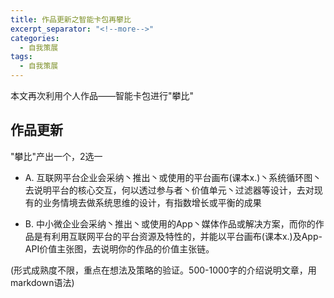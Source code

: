 ```yaml
---
title: 作品更新之智能卡包再攀比
excerpt_separator: "<!--more-->"
categories:
  - 自我策展
tags:
  - 自我策展
---
```


本文再次利用个人作品——智能卡包进行"攀比"

<!--more-->

## 作品更新

"攀比"产出一个，2选一

* A. 互联网平台企业会采纳丶推出丶或使用的平台画布(课本x.)丶系统循环图丶去说明平台的核心交互，何以透过参与者丶价值单元丶过滤器等设计，去对现有的业务情境去做系统思维的设计，有指数增长或平衡的成果

* B. 中小微企业会采纳丶推出丶或使用的App丶媒体作品或解决方案，而你的作品是有利用互联网平台的平台资源及特性的，并能以平台画布(课本x.)及App-API价值主张图，去说明你的作品的价值主张链。

(形式成熟度不限，重点在想法及策略的验证。500-1000字的介绍说明文章，用markdown语法)
